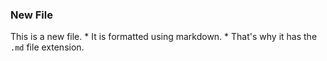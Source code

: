### New File
This is a new file. * It is formatted using markdown. * That's why it has the `.md` file extension.
